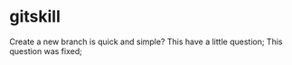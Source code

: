 # gitskill
Create a new branch is quick and  simple?
This have a little question;
This question was fixed;


